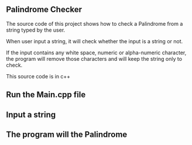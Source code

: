 ## Palindrome Checker
The source code of this project shows how to check a Palindrome from a string typed by the user.

When user input a string, it will check whether the input is a string or not. 

If the input contains any white space, numeric or alpha-numeric character, the program will remove those characters and will keep the string only to check.

This source code is in c++

## Run the Main.cpp file

## Input a string 

## The program will the Palindrome
